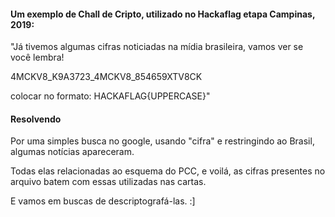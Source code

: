 #### Um exemplo de Chall de Cripto, utilizado no Hackaflag etapa Campinas, 2019: 

"Já tivemos algumas cifras noticiadas na mídia brasileira, vamos ver se você lembra!

4MCKV8_K9A3723_4MCKV8_854659XTV8CK

colocar no formato: HACKAFLAG{UPPERCASE}"


#### Resolvendo

Por uma simples busca no google, usando "cifra" e restringindo ao Brasil, algumas notícias apareceram. 

Todas elas relacionadas ao esquema do PCC, e voilá, as cifras presentes no arquivo batem com essas utilizadas nas cartas. 

E vamos em buscas de descriptografá-las. :]


